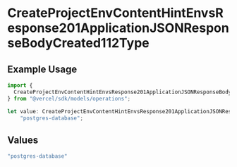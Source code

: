 # CreateProjectEnvContentHintEnvsResponse201ApplicationJSONResponseBodyCreated112Type

## Example Usage

```typescript
import {
  CreateProjectEnvContentHintEnvsResponse201ApplicationJSONResponseBodyCreated112Type,
} from "@vercel/sdk/models/operations";

let value: CreateProjectEnvContentHintEnvsResponse201ApplicationJSONResponseBodyCreated112Type =
    "postgres-database";
```

## Values

```typescript
"postgres-database"
```